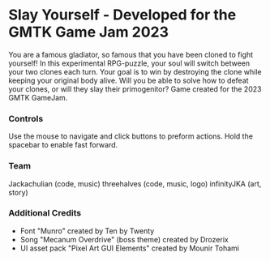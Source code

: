 # Slay Yourself - Developed for the GMTK Game Jam 2023
You are a famous gladiator, so famous that you have been cloned to fight yourself! In this experimental RPG-puzzle, your soul will switch between your two clones each turn. Your goal is to win by destroying the clone while keeping your original body alive. Will you be able to solve how to defeat your clones, or will they slay their primogenitor?
Game created for the 2023 GMTK GameJam.

### Controls
Use the mouse to navigate and click buttons to preform actions. Hold the spacebar to enable fast forward.

### Team
Jackachulian (code, music)
threehalves (code, music, logo)
infinityJKA (art, story)

### Additional Credits
- Font "Munro" created by Ten by Twenty 
- Song "Mecanum Overdrive" (boss theme) created by Drozerix 
- UI asset pack "Pixel Art GUI Elements" created by Mounir Tohami
